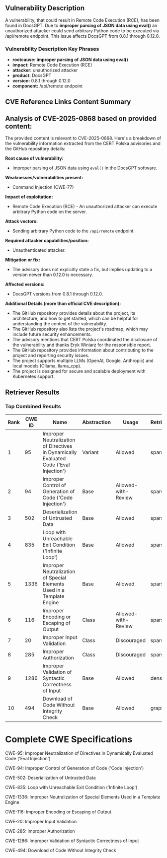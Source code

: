 ## Vulnerability Description
A vulnerability, that could result in Remote Code Execution (RCE), has been found in DocsGPT. Due to **improper parsing of JSON data using eval()** an unauthorized attacker could send arbitrary Python code to be executed via /api/remote endpoint. This issue affects DocsGPT from 0.8.1 through 0.12.0.

### Vulnerability Description Key Phrases
- **rootcause:** **improper parsing of JSON data using eval()**
- **impact:** Remote Code Execution (RCE)
- **attacker:** unauthorized attacker
- **product:** DocsGPT
- **version:** 0.8.1 through 0.12.0
- **component:** /api/remote endpoint

## CVE Reference Links Content Summary
## Analysis of CVE-2025-0868 based on provided content:

The provided content is relevant to CVE-2025-0868. Here's a breakdown of the vulnerability information extracted from the CERT Polska advisories and the GitHub repository details:

**Root cause of vulnerability:**

*   Improper parsing of JSON data using `eval()` in the DocsGPT software.

**Weaknesses/vulnerabilities present:**

*   Command Injection (CWE-77)

**Impact of exploitation:**

*   Remote Code Execution (RCE) - An unauthorized attacker can execute arbitrary Python code on the server.

**Attack vectors:**

*   Sending arbitrary Python code to the `/api/remote` endpoint.

**Required attacker capabilities/position:**

*   Unauthenticated attacker.

**Mitigation or fix:**

*   The advisory does not explicitly state a fix, but implies updating to a version newer than 0.12.0 is necessary.

**Affected versions:**

*   DocsGPT versions from 0.8.1 through 0.12.0.

**Additional Details (more than official CVE description):**

*   The GitHub repository provides details about the project, its architecture, and how to get started, which can be helpful for understanding the context of the vulnerability.
*   The GitHub repository also lists the project's roadmap, which may include future security enhancements.
*   The advisory mentions that CERT Polska coordinated the disclosure of the vulnerability and thanks Eryk Winiarz for the responsible report.
*   The GitHub repository provides information about contributing to the project and reporting security issues.
*   The project supports multiple LLMs (OpenAI, Google, Anthropic) and local models (Ollama, llama\_cpp).
*   The project is designed for secure and scalable deployment with Kubernetes support.

## Retriever Results

### Top Combined Results

| Rank | CWE ID | Name | Abstraction | Usage  | Retrievers | Individual Scores |
|------|--------|------|-------------|-------|------------|-------------------|
| 1 | 95 | Improper Neutralization of Directives in Dynamically Evaluated Code ('Eval Injection') | Variant | Allowed | sparse | 0.312 |
| 2 | 94 | Improper Control of Generation of Code ('Code Injection') | Base | Allowed-with-Review | sparse | 0.295 |
| 3 | 502 | Deserialization of Untrusted Data | Base | Allowed | sparse | 0.272 |
| 4 | 835 | Loop with Unreachable Exit Condition ('Infinite Loop') | Base | Allowed | sparse | 0.266 |
| 5 | 1336 | Improper Neutralization of Special Elements Used in a Template Engine | Base | Allowed | sparse | 0.262 |
| 6 | 116 | Improper Encoding or Escaping of Output | Class | Allowed-with-Review | sparse | 0.260 |
| 7 | 20 | Improper Input Validation | Class | Discouraged | sparse | 0.253 |
| 8 | 285 | Improper Authorization | Class | Discouraged | sparse | 0.251 |
| 9 | 1286 | Improper Validation of Syntactic Correctness of Input | Base | Allowed | dense | 0.537 |
| 10 | 494 | Download of Code Without Integrity Check | Base | Allowed | graph | 0.002 |



# Complete CWE Specifications

CWE-95: Improper Neutralization of Directives in Dynamically Evaluated Code ('Eval Injection')

CWE-94: Improper Control of Generation of Code ('Code Injection')

CWE-502: Deserialization of Untrusted Data

CWE-835: Loop with Unreachable Exit Condition ('Infinite Loop')

CWE-1336: Improper Neutralization of Special Elements Used in a Template Engine

CWE-116: Improper Encoding or Escaping of Output

CWE-20: Improper Input Validation

CWE-285: Improper Authorization

CWE-1286: Improper Validation of Syntactic Correctness of Input

CWE-494: Download of Code Without Integrity Check